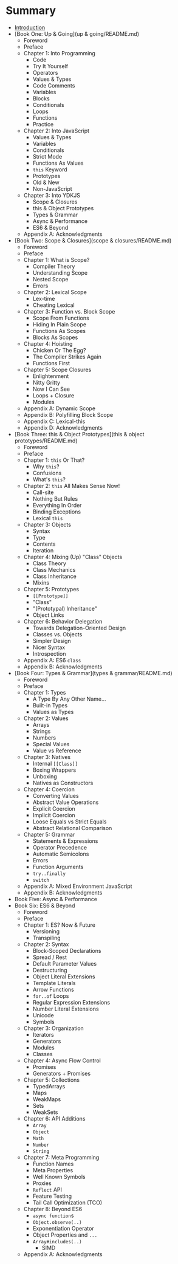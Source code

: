 # Summary

* [Introduction](README.md)
* [Book One: Up & Going](up & going/README.md)
   * Foreword
   * Preface
   * Chapter 1: Into Programming
       * Code
       * Try It Yourself
       * Operators
       * Values & Types
       * Code Comments
       * Variables
       * Blocks
       * Conditionals
       * Loops
       * Functions
       * Practice
   * Chapter 2: Into JavaScript
       * Values & Types
       * Variables
       * Conditionals
       * Strict Mode
       * Functions As Values
       * `this` Keyword
       * Prototypes
       * Old & New
       * Non-JavaScript
   * Chapter 3: Into YDKJS
       * Scope & Closures
       * this & Object Prototypes
       * Types & Grammar
       * Async & Performance
       * ES6 & Beyond
   * Appendix A: Acknowledgments
* [Book Two: Scope & Closures](scope & closures/README.md)
   * Foreword
   * Preface
   * Chapter 1: What is Scope?
       * Compiler Theory
       * Understanding Scope
       * Nested Scope
       * Errors
   * Chapter 2: Lexical Scope
       * Lex-time
       * Cheating Lexical
   * Chapter 3: Function vs. Block Scope
       * Scope From Functions
       * Hiding In Plain Scope
       * Functions As Scopes
       * Blocks As Scopes
   * Chapter 4: Hoisting
       * Chicken Or The Egg?
       * The Compiler Strikes Again
       * Functions First
   * Chapter 5: Scope Closures
       * Enlightenment
       * Nitty Gritty
       * Now I Can See
       * Loops + Closure
       * Modules
   * Appendix A: Dynamic Scope
   * Appendix B: Polyfilling Block Scope
   * Appendix C: Lexical-this
   * Appendix D: Acknowledgments
* [Book Three: this & Object Prototypes](this & object prototypes/README.md)
   * Foreword
   * Preface
   * Chapter 1: `this` Or That?
       * Why `this`?
       * Confusions
       * What's `this`?
   * Chapter 2: `this` All Makes Sense Now!
       * Call-site
       * Nothing But Rules
       * Everything In Order
       * Binding Exceptions
       * Lexical `this`
   * Chapter 3: Objects
       * Syntax
       * Type
       * Contents
       * Iteration
   * Chapter 4: Mixing (Up) "Class" Objects
       * Class Theory
       * Class Mechanics
       * Class Inheritance
       * Mixins
   * Chapter 5: Prototypes
       * `[[Prototype]]`
       * "Class"
       * "(Prototypal) Inheritance"
       * Object Links
   * Chapter 6: Behavior Delegation
       * Towards Delegation-Oriented Design
       * Classes vs. Objects
       * Simpler Design
       * Nicer Syntax
       * Introspection
   * Appendix A: ES6 `class`
   * Appendix B: Acknowledgments
* [Book Four: Types & Grammar](types & grammar/README.md)
   * Foreword
   * Preface
   * Chapter 1: Types
       * A Type By Any Other Name...
       * Built-in Types
       * Values as Types
   * Chapter 2: Values
       * Arrays
       * Strings
       * Numbers
       * Special Values
       * Value vs Reference
   * Chapter 3: Natives
       * Internal `[[Class]]`
       * Boxing Wrappers
       * Unboxing
       * Natives as Constructors
   * Chapter 4: Coercion
       * Converting Values
       * Abstract Value Operations
       * Explicit Coercion
       * Implicit Coercion
       * Loose Equals vs Strict Equals
       * Abstract Relational Comparison
   * Chapter 5: Grammar
       * Statements & Expressions
       * Operator Precedence
       * Automatic Semicolons
       * Errors
       * Function Arguments
       * `try..finally`
       * `switch`
   * Appendix A: Mixed Environment JavaScript
   * Appendix B: Acknowledgments
* Book Five: Async & Performance
* Book Six: ES6 & Beyond
   * Foreword
   * Preface
   * Chapter 1: ES? Now & Future
       * Versioning
       * Transpiling
   * Chapter 2: Syntax
       * Block-Scoped Declarations
       * Spread / Rest
       * Default Parameter Values
       * Destructuring
       * Object Literal Extensions
       * Template Literals
       * Arrow Functions
       * `for..of` Loops
       * Regular Expression Extensions
       * Number Literal Extensions
       * Unicode
       * Symbols
   * Chapter 3: Organization
       * Iterators
       * Generators
       * Modules
       * Classes
   * Chapter 4: Async Flow Control
       * Promises
       * Generators + Promises
   * Chapter 5: Collections
       * TypedArrays
       * Maps
       * WeakMaps
       * Sets
       * WeakSets
   * Chapter 6: API Additions
       * `Array`
       * `Object`
       * `Math`
       * `Number`
       * `String`
   * Chapter 7: Meta Programming
       * Function Names
       * Meta Properties
       * Well Known Symbols
       * Proxies
       * `Reflect` API
       * Feature Testing
       * Tail Call Optimization (TCO)
   * Chapter 8: Beyond ES6
       * `async function`s
       * `Object.observe(..)`
       * Exponentiation Operator
       * Object Properties and `...`
       * `Array#includes(..)`
           * SIMD
   * Appendix A: Acknowledgments

